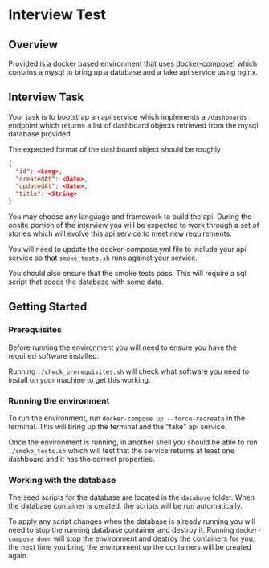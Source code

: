 # Interview Test

## Overview

Provided is a docker based environment that uses [docker-compose](https://docs.docker.com/compose/)) which contains a mysql
to bring up a database and a fake api service using nginx.

## Interview Task

Your task is to bootstrap an api service which implements a `/dashboards` endpoint which
returns a list of dashboard objects retrieved from the mysql database provided.

The expected format of the dashboard object should be roughly
```json
{
  "id": <Long>,
  "createdAt": <Date>,
  "updatedAt": <Date>,
  "title": <String>
}
```

You may choose any language and framework to build the api. During the onsite portion of the interview you will be
expected to work through a set of stories which will evolve this api service to meet new requirements.

You will need to update the docker-compose.yml file to include your api service so that `smoke_tests.sh` runs against
your service.

You should also ensure that the smoke tests pass. This will require a sql script that seeds the database with some data.

## Getting Started

### Prerequisites

Before running the environment you will need to ensure you have the required software installed.

Running `./check_prerequisites.sh` will check what software you need to install on your machine to get this working.

### Running the environment

To run the environment, run `docker-compose up --force-recreate` in the terminal. This will bring up the terminal and the "fake" api
service.

Once the environment is running, in another shell you should be able to run `./smoke_tests.sh` which will test that the
service returns at least one dashboard and it has the correct properties.

### Working with the database

The seed scripts for the database are located in the `database` folder. When the database container is created, the
scripts will be run automatically.

To apply any script changes when the database is already running you will need to stop the running database container
and destroy it. Running `docker-compose down` will stop the environment and destroy the containers for you, the next
time you bring the environment up the containers will be created again.
